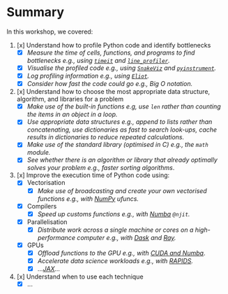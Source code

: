 # Summary

In this workshop, we covered:

1. [x] Understand how to profile Python code and identify bottlenecks
    - [x] _Measure the time of cells, functions, and programs to find bottlenecks e.g., using [`timeit`](https://ipython.readthedocs.io/en/stable/interactive/magics.html#magic-timeit) and [`line_profiler`](https://github.com/pyutils/line_profiler)._
    - [x] _Visualise the profiled code e.g., using [`SnakeViz`](https://jiffyclub.github.io/snakeviz/) and [`pyinstrument`](https://github.com/joerick/pyinstrument/)._
    - [x] _Log profiling information e.g., using [`Eliot`](https://eliot.readthedocs.io/en/stable/index.html)._
    - [x] _Consider how fast the code could go e.g., Big O notation._
2. [x] Understand how to choose the most appropriate data structure, algorithm, and libraries for a problem
    - [x] _Make use of the built-in functions e.g, use `len` rather than counting the items in an object in a loop._
    - [x] _Use appropriate data structures e.g., append to lists rather than concatenating, use dictionaries as fast to search look-ups, cache results in dictionaries to reduce repeated calculations._
    - [x] _Make use of the standard library (optimised in C) e.g., the `math` module._
    - [x] _See whether there is an algorithm or library that already optimally solves your problem e.g., faster sorting algorithms_.
3. [x] Improve the execution time of Python code using:  
    - [x] Vectorisation
        - [x] _Make use of broadcasting and create your own vectorised functions e.g., with [NumPy](https://numpy.org/doc/stable/reference/ufuncs.html) ufuncs._
    - [x] Compilers
        - [x] _Speed up customs functions e.g., with [Numba](http://numba.pydata.org/) `@njit`._
    - [x] Parallelisation
        - [x] _Distribute work across a single machine or cores on a high-performance computer e.g., with [Dask](https://docs.dask.org/en/latest/) and [Ray](https://www.ray.io/)._
    - [x] GPUs  
        - [x] _Offload functions to the GPU e.g., with [CUDA and Numba](https://developer.nvidia.com/how-to-cuda-python)_.
        - [x] _Accelerate data science workloads e.g., with [RAPIDS](https://developer.nvidia.com/rapids)._
        - [x] _...[JAX](https://jax.readthedocs.io/en/latest/index.html)..._
4. [x] Understand when to use each technique
    - [x] ...